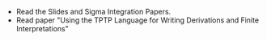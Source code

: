 - Read the Slides and Sigma Integration Papers.
- Read paper "Using the TPTP Language for Writing Derivations and Finite Interpretations"
